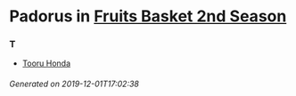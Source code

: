 # Padorus in [Fruits Basket 2nd Season](https://myanimelist.net/anime/40417/Fruits_Basket_2nd_Season)

### T
* [Tooru Honda](https://github.com/shadow578/Project-Padoru/blob/master/table-of-contents/characters/TooruHonda.md)

###### Generated on 2019-12-01T17:02:38
